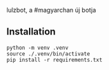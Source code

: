 lulzbot, a #magyarchan új botja

## Installation

	python -m venv .venv
	source ./.venv/bin/activate
	pip install -r requirements.txt

